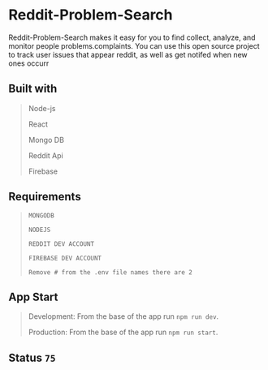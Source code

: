 # Reddit-Problem-Search

Reddit-Problem-Search makes it easy for you to find collect, analyze, and monitor people problems.complaints. You can use this open source project to track user issues that appear reddit, as well as get notifed when new ones occurr

## Built with

> Node-js
>
> React
>
> Mongo DB
>
> Reddit Api
>
> Firebase

## Requirements

> `MONGODB`
>
> `NODEJS`
>
> `REDDIT DEV ACCOUNT`
> 
> `FIREBASE DEV ACCOUNT`
>
> `Remove # from the .env file names there are 2`

## App Start

> Development: From the base of the app run `npm run dev`.
>
> Production: From the base of the app run `npm run start`.

## Status `75`
